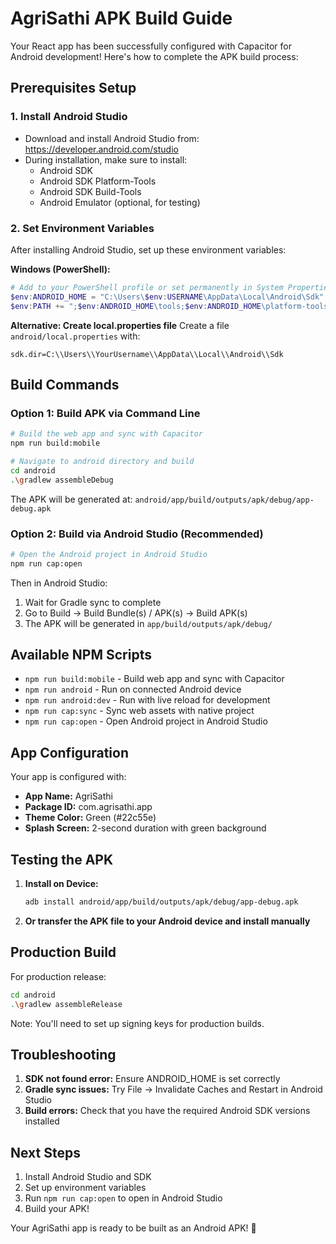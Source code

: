 # AgriSathi APK Build Guide

Your React app has been successfully configured with Capacitor for Android development! Here's how to complete the APK build process:

## Prerequisites Setup

### 1. Install Android Studio
- Download and install Android Studio from: https://developer.android.com/studio
- During installation, make sure to install:
  - Android SDK
  - Android SDK Platform-Tools
  - Android SDK Build-Tools
  - Android Emulator (optional, for testing)

### 2. Set Environment Variables
After installing Android Studio, set up these environment variables:

**Windows (PowerShell):**
```powershell
# Add to your PowerShell profile or set permanently in System Properties
$env:ANDROID_HOME = "C:\Users\$env:USERNAME\AppData\Local\Android\Sdk"
$env:PATH += ";$env:ANDROID_HOME\tools;$env:ANDROID_HOME\platform-tools"
```

**Alternative: Create local.properties file**
Create a file `android/local.properties` with:
```
sdk.dir=C:\\Users\\YourUsername\\AppData\\Local\\Android\\Sdk
```

## Build Commands

### Option 1: Build APK via Command Line
```bash
# Build the web app and sync with Capacitor
npm run build:mobile

# Navigate to android directory and build
cd android
.\gradlew assembleDebug
```

The APK will be generated at: `android/app/build/outputs/apk/debug/app-debug.apk`

### Option 2: Build via Android Studio (Recommended)
```bash
# Open the Android project in Android Studio
npm run cap:open
```

Then in Android Studio:
1. Wait for Gradle sync to complete
2. Go to Build → Build Bundle(s) / APK(s) → Build APK(s)
3. The APK will be generated in `app/build/outputs/apk/debug/`

## Available NPM Scripts

- `npm run build:mobile` - Build web app and sync with Capacitor
- `npm run android` - Run on connected Android device
- `npm run android:dev` - Run with live reload for development
- `npm run cap:sync` - Sync web assets with native project
- `npm run cap:open` - Open Android project in Android Studio

## App Configuration

Your app is configured with:
- **App Name:** AgriSathi
- **Package ID:** com.agrisathi.app
- **Theme Color:** Green (#22c55e)
- **Splash Screen:** 2-second duration with green background

## Testing the APK

1. **Install on Device:**
   ```bash
   adb install android/app/build/outputs/apk/debug/app-debug.apk
   ```

2. **Or transfer the APK file to your Android device and install manually**

## Production Build

For production release:
```bash
cd android
.\gradlew assembleRelease
```

Note: You'll need to set up signing keys for production builds.

## Troubleshooting

1. **SDK not found error:** Ensure ANDROID_HOME is set correctly
2. **Gradle sync issues:** Try File → Invalidate Caches and Restart in Android Studio
3. **Build errors:** Check that you have the required Android SDK versions installed

## Next Steps

1. Install Android Studio and SDK
2. Set up environment variables
3. Run `npm run cap:open` to open in Android Studio
4. Build your APK!

Your AgriSathi app is ready to be built as an Android APK! 🚀

